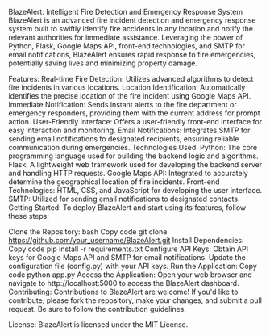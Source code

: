 BlazeAlert: Intelligent Fire Detection and Emergency Response System
BlazeAlert is an advanced fire incident detection and emergency response system built to swiftly identify fire accidents in any location and notify the relevant authorities for immediate assistance. Leveraging the power of Python, Flask, Google Maps API, front-end technologies, and SMTP for email notifications, BlazeAlert ensures rapid response to fire emergencies, potentially saving lives and minimizing property damage.

Features:
Real-time Fire Detection: Utilizes advanced algorithms to detect fire incidents in various locations.
Location Identification: Automatically identifies the precise location of the fire incident using Google Maps API.
Immediate Notification: Sends instant alerts to the fire department or emergency responders, providing them with the current address for prompt action.
User-Friendly Interface: Offers a user-friendly front-end interface for easy interaction and monitoring.
Email Notifications: Integrates SMTP for sending email notifications to designated recipients, ensuring reliable communication during emergencies.
Technologies Used:
Python: The core programming language used for building the backend logic and algorithms.
Flask: A lightweight web framework used for developing the backend server and handling HTTP requests.
Google Maps API: Integrated to accurately determine the geographical location of fire incidents.
Front-end Technologies: HTML, CSS, and JavaScript for developing the user interface.
SMTP: Utilized for sending email notifications to designated contacts.
Getting Started:
To deploy BlazeAlert and start using its features, follow these steps:

Clone the Repository:
bash
Copy code
git clone https://github.com/your_username/BlazeAlert.git
Install Dependencies:
Copy code
pip install -r requirements.txt
Configure API Keys:
Obtain API keys for Google Maps API and SMTP for email notifications.
Update the configuration file (config.py) with your API keys.
Run the Application:
Copy code
python app.py
Access the Application:
Open your web browser and navigate to http://localhost:5000 to access the BlazeAlert dashboard.
Contributing:
Contributions to BlazeAlert are welcome! If you'd like to contribute, please fork the repository, make your changes, and submit a pull request. Be sure to follow the contribution guidelines.

License:
BlazeAlert is licensed under the MIT License.
